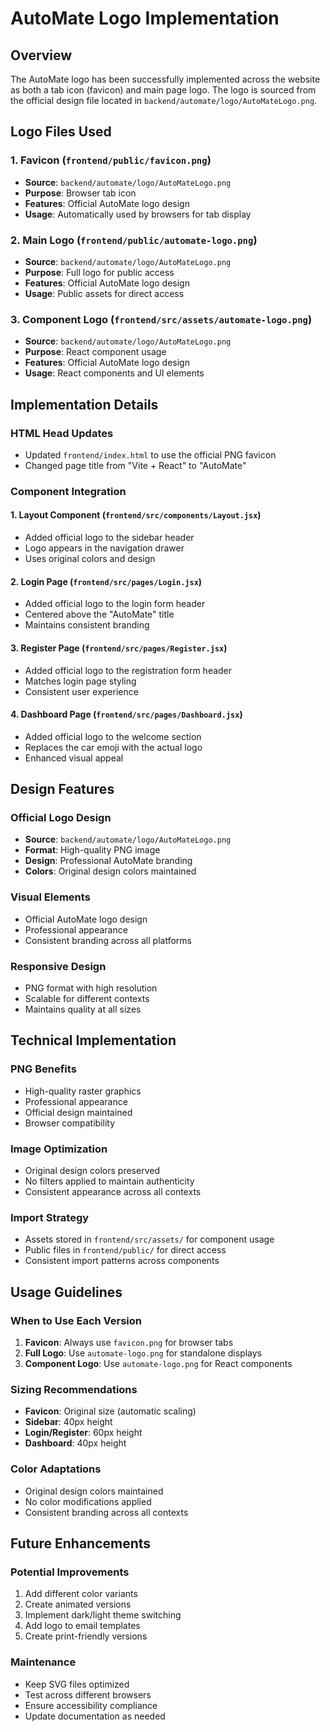 # AutoMate Logo Implementation

## Overview
The AutoMate logo has been successfully implemented across the website as both a tab icon (favicon) and main page logo. The logo is sourced from the official design file located in `backend/automate/logo/AutoMateLogo.png`.

## Logo Files Used

### 1. Favicon (`frontend/public/favicon.png`)
- **Source**: `backend/automate/logo/AutoMateLogo.png`
- **Purpose**: Browser tab icon
- **Features**: Official AutoMate logo design
- **Usage**: Automatically used by browsers for tab display

### 2. Main Logo (`frontend/public/automate-logo.png`)
- **Source**: `backend/automate/logo/AutoMateLogo.png`
- **Purpose**: Full logo for public access
- **Features**: Official AutoMate logo design
- **Usage**: Public assets for direct access

### 3. Component Logo (`frontend/src/assets/automate-logo.png`)
- **Source**: `backend/automate/logo/AutoMateLogo.png`
- **Purpose**: React component usage
- **Features**: Official AutoMate logo design
- **Usage**: React components and UI elements

## Implementation Details

### HTML Head Updates
- Updated `frontend/index.html` to use the official PNG favicon
- Changed page title from "Vite + React" to "AutoMate"

### Component Integration

#### 1. Layout Component (`frontend/src/components/Layout.jsx`)
- Added official logo to the sidebar header
- Logo appears in the navigation drawer
- Uses original colors and design

#### 2. Login Page (`frontend/src/pages/Login.jsx`)
- Added official logo to the login form header
- Centered above the "AutoMate" title
- Maintains consistent branding

#### 3. Register Page (`frontend/src/pages/Register.jsx`)
- Added official logo to the registration form header
- Matches login page styling
- Consistent user experience

#### 4. Dashboard Page (`frontend/src/pages/Dashboard.jsx`)
- Added official logo to the welcome section
- Replaces the car emoji with the actual logo
- Enhanced visual appeal

## Design Features

### Official Logo Design
- **Source**: `backend/automate/logo/AutoMateLogo.png`
- **Format**: High-quality PNG image
- **Design**: Professional AutoMate branding
- **Colors**: Original design colors maintained

### Visual Elements
- Official AutoMate logo design
- Professional appearance
- Consistent branding across all platforms

### Responsive Design
- PNG format with high resolution
- Scalable for different contexts
- Maintains quality at all sizes

## Technical Implementation

### PNG Benefits
- High-quality raster graphics
- Professional appearance
- Official design maintained
- Browser compatibility

### Image Optimization
- Original design colors preserved
- No filters applied to maintain authenticity
- Consistent appearance across all contexts

### Import Strategy
- Assets stored in `frontend/src/assets/` for component usage
- Public files in `frontend/public/` for direct access
- Consistent import patterns across components

## Usage Guidelines

### When to Use Each Version
1. **Favicon**: Always use `favicon.png` for browser tabs
2. **Full Logo**: Use `automate-logo.png` for standalone displays
3. **Component Logo**: Use `automate-logo.png` for React components

### Sizing Recommendations
- **Favicon**: Original size (automatic scaling)
- **Sidebar**: 40px height
- **Login/Register**: 60px height
- **Dashboard**: 40px height

### Color Adaptations
- Original design colors maintained
- No color modifications applied
- Consistent branding across all contexts

## Future Enhancements

### Potential Improvements
1. Add different color variants
2. Create animated versions
3. Implement dark/light theme switching
4. Add logo to email templates
5. Create print-friendly versions

### Maintenance
- Keep SVG files optimized
- Test across different browsers
- Ensure accessibility compliance
- Update documentation as needed
